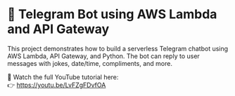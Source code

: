 
# 🤖 Telegram Bot using AWS Lambda and API Gateway

This project demonstrates how to build a serverless Telegram chatbot using AWS Lambda, API Gateway, and Python. The bot can reply to user messages with jokes, date/time, compliments, and more.

🎥 Watch the full YouTube tutorial here:  
👉 https://youtu.be/LvFZgFDvfOA
